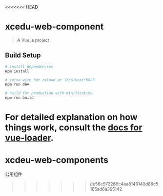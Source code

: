 <<<<<<< HEAD
# xcedu-web-component

> A Vue.js project

## Build Setup

``` bash
# install dependencies
npm install

# serve with hot reload at localhost:8080
npm run dev

# build for production with minification
npm run build
```

For detailed explanation on how things work, consult the [docs for vue-loader](http://vuejs.github.io/vue-loader).
=======
# xcdeu-web-components
公用组件
>>>>>>> de56e972266c4aa8149140d86c5165ad6a395142
